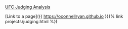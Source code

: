 
[UFC Judging Analysis]([https://oconnellryan.github.io/projects/judging.html])


[Link to a page]({{ https://oconnellryan.github.io }}{% link projects/judging.html %})
